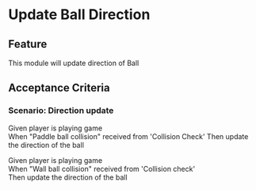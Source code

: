 # Update Ball Direction

## Feature

This module will update direction of Ball

## Acceptance Criteria

### Scenario: Direction update

Given player is playing game  
When "Paddle ball collision" received
from 'Collision Check'
Then update the direction of the ball

Given player is playing game  
When "Wall ball collision" received from 'Collision check'  
Then update the direction  of the ball
